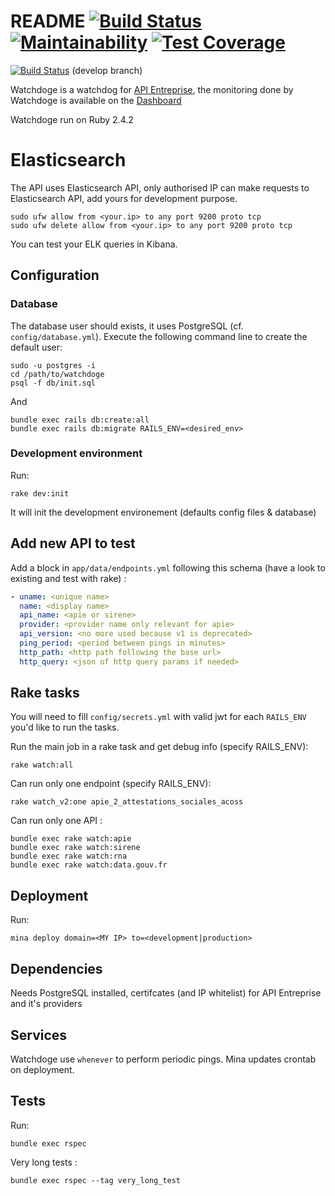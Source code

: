 # README [![Build Status](https://travis-ci.org/etalab/watchdoge_apientreprise.svg?branch=master)](https://travis-ci.org/etalab/watchdoge_apientreprise) [![Maintainability](https://api.codeclimate.com/v1/badges/ea09b1d44917a172d01e/maintainability)](https://codeclimate.com/github/etalab/watchdoge_apientreprise/maintainability) [![Test Coverage](https://api.codeclimate.com/v1/badges/ea09b1d44917a172d01e/test_coverage)](https://codeclimate.com/github/etalab/watchdoge_apientreprise/test_coverage)
[![Build Status](https://travis-ci.org/etalab/watchdoge_apientreprise.svg?branch=develop)](https://travis-ci.org/etalab/watchdoge_apientreprise) (develop branch)

Watchdoge is a watchdog for [API Entreprise](https://github.com/etalab/apientreprise), the monitoring done by Watchdoge is available on the [Dashboard](https://github.com/etalab/dashboard_apientreprise)

Watchdoge run on Ruby 2.4.2

# Elasticsearch

The API uses Elasticsearch API, only authorised IP can make requests to Elasticsearch API, add yours for development purpose.

```
sudo ufw allow from <your.ip> to any port 9200 proto tcp
sudo ufw delete allow from <your.ip> to any port 9200 proto tcp
```

You can test your ELK queries in Kibana.

## Configuration

### Database

The database user should exists, it uses PostgreSQL (cf. `config/database.yml`). Execute the following command line to create the default user:

```
sudo -u postgres -i
cd /path/to/watchdoge
psql -f db/init.sql
```

And

```
bundle exec rails db:create:all
bundle exec rails db:migrate RAILS_ENV=<desired_env>
```

### Development environment

Run:

`rake dev:init`

It will init the development environement (defaults config files & database)

## Add new API to test

Add a block in `app/data/endpoints.yml` following this schema (have a look to existing and test with rake) :

```yml
- uname: <unique name>
  name: <display name>
  api_name: <apie or sirene>
  provider: <provider name only relevant for apie>
  api_version: <no more used because v1 is deprecated>
  ping_period: <period between pings in minutes>
  http_path: <http path following the base url>
  http_query: <json of http query params if needed>
```

## Rake tasks

You will need to fill `config/secrets.yml` with valid jwt for each `RAILS_ENV` you'd like to run the tasks.

Run the main job in a rake task and get debug info (specify RAILS_ENV):

`rake watch:all`

Can run only one endpoint (specify RAILS_ENV):

`rake watch_v2:one apie_2_attestations_sociales_acoss`

Can run only one API :

```
bundle exec rake watch:apie
bundle exec rake watch:sirene
bundle exec rake watch:rna
bundle exec rake watch:data.gouv.fr
```

## Deployment

Run:

`mina deploy domain=<MY IP> to=<development|production>`

## Dependencies
Needs PostgreSQL installed,  certifcates (and IP whitelist) for API Entreprise and it's providers

## Services
Watchdoge use `whenever` to perform periodic pings. Mina updates crontab on deployment.

## Tests
Run:

`bundle exec rspec`

Very long tests :

`bundle exec rspec --tag very_long_test`
